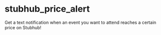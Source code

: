 # stubhub_price_alert
Get a text notification when an event you want to attend reaches a certain price on Stubhub!

